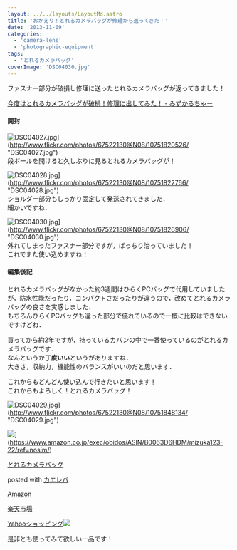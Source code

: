 ```yaml
---
layout: ../../layouts/LayoutMd.astro
title: 'おかえり！とれるカメラバッグが修理から返ってきた！'
date: '2013-11-09'
categories:
  - 'camera-lens'
  - 'photographic-equipment'
tags:
  - 'とれるカメラバッグ'
coverImage: 'DSC04030.jpg'
---
```


ファスナー部分が破損し修理に送ったとれるカメラバッグが返ってきました！

[今度はとれるカメラバッグが破損！修理に出してみた！ \- みずかるちゃー](https://mizuka123.net/archive/4369/)

#### 開封

![DSC04027.jpg](/archive/images/10751820526_151ccf6907_b.jpg)](http://www.flickr.com/photos/67522130@N08/10751820526/ "DSC04027.jpg")  
段ボールを開けると久しぶりに見るとれるカメラバッグが！

![DSC04028.jpg](/archive/images/10751822766_2aa417284e_b.jpg)](http://www.flickr.com/photos/67522130@N08/10751822766/ "DSC04028.jpg")  
ショルダー部分もしっかり固定して発送されてきました．  
細かいですね．

![DSC04030.jpg](/archive/images/10751826906_904087cc5a_b.jpg)](http://www.flickr.com/photos/67522130@N08/10751826906/ "DSC04030.jpg")  
外れてしまったファスナー部分ですが，ばっちり治っていました！  
これでまた使い込めますね！

#### 編集後記

とれるカメラバッグがなかった約3週間はひらくPCバッグで代用していましたが，防水性能だったり，コンパクトさだったりが違うので，改めてとれるカメラバッグの良さを実感しました．  
もちろんひらくPCバッグも違った部分で優れているので一概に比較はできないですけどね．

買ってから約2年ですが，持っているカバンの中で一番使っているのがとれるカメラバッグです．  
なんというか**丁度いい**というがありますね．  
大きさ，収納力，機能性のバランスがいいのだと思います．

これからもどんどん使い込んで行きたいと思います！  
これからもよろしく！とれるカメラバッグ！

![DSC04029.jpg](/archive/images/10751848134_400c51d537_b.jpg)](http://www.flickr.com/photos/67522130@N08/10751848134/ "DSC04029.jpg")

![](/archive/images/417vp4RSUCL._SL160_.jpg)](https://www.amazon.co.jp/exec/obidos/ASIN/B0063D6HDM/mizuka123-22/ref=nosim/)

[とれるカメラバッグ](https://www.amazon.co.jp/exec/obidos/ASIN/B0063D6HDM/mizuka123-22/ref=nosim/)

posted with [カエレバ](http://kaereba.com)

[Amazon](http://www.amazon.co.jp/gp/search?keywords=%83J%83%81%83%89%83o%83b%83O&__mk_ja_JP=%83J%83%5E%83J%83i&tag=mizuka123-22 'アマゾン')

[楽天市場](http://hb.afl.rakuten.co.jp/hgc/032b53ee.4b34c5ee.0f4a541e.f440145e/?pc=http%3A%2F%2Fsearch.rakuten.co.jp%2Fsearch%2Fmall%2F%25E3%2582%25AB%25E3%2583%25A1%25E3%2583%25A9%25E3%2583%2590%25E3%2583%2583%25E3%2582%25B0%2F-%2Ff.1-p.1-s.1-sf.0-st.A-v.2%3Fx%3D0%26scid%3Daf_ich_link_urltxt%26m%3Dhttp%3A%2F%2Fm.rakuten.co.jp%2F '楽天市場')

[Yahooショッピング![](//ad.jp.ap.valuecommerce.com/servlet/gifbanner?sid=3066752&pid=881990642)](//ck.jp.ap.valuecommerce.com/servlet/referral?sid=3066752&pid=881990642&vc_url=http%3A%2F%2Fshopping.search.yahoo.co.jp%2Fsearch%3FuIv%3Don%26ei%3DUTF-8%26tab_ex%3Dcommerce%26slider%3D0%26va%3D%25E3%2582%25AB%25E3%2583%25A1%25E3%2583%25A9%25E3%2583%2590%25E3%2583%2583%25E3%2582%25B0 'Yahooショッピング')

是非とも使ってみて欲しい一品です！
